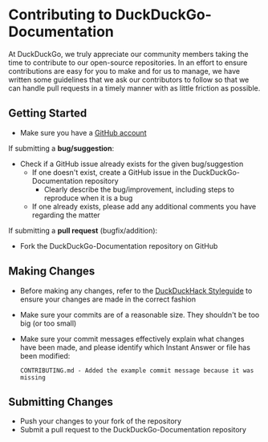 # Contributing to DuckDuckGo-Documentation

At DuckDuckGo, we truly appreciate our community members taking the time to contribute to our open-source repositories. In an effort to ensure contributions are easy for you to make and for us to manage, we have written some guidelines that we ask our contributors to follow so that we can handle pull requests in a timely manner with as little friction as possible.

## Getting Started

- Make sure you have a [GitHub account](https://github.com/signup/free)

If submitting a **bug/suggestion**:
- Check if a GitHub issue already exists for the given bug/suggestion
    - If one doesn't exist, create a GitHub issue in the DuckDuckGo-Documentation repository
        - Clearly describe the bug/improvement, including steps to reproduce when it is a bug
    - If one already exists, please add any additional comments you have regarding the matter

If submitting a **pull request** (bugfix/addition):
- Fork the DuckDuckGo-Documentation repository on GitHub

## Making Changes

- Before making any changes, refer to the [DuckDuckHack Styleguide](https://dukgo.com/duckduckhack/code_styleguide) to ensure your changes are made in the correct fashion
- Make sure your commits are of a reasonable size. They shouldn't be too big (or too small)
- Make sure your commit messages effectively explain what changes have been made, and please identify which Instant Answer or file has been modified:

    ```
    CONTRIBUTING.md - Added the example commit message because it was missing
    ```

## Submitting Changes

- Push your changes to your fork of the repository
- Submit a pull request to the DuckDuckGo-Documentation repository
